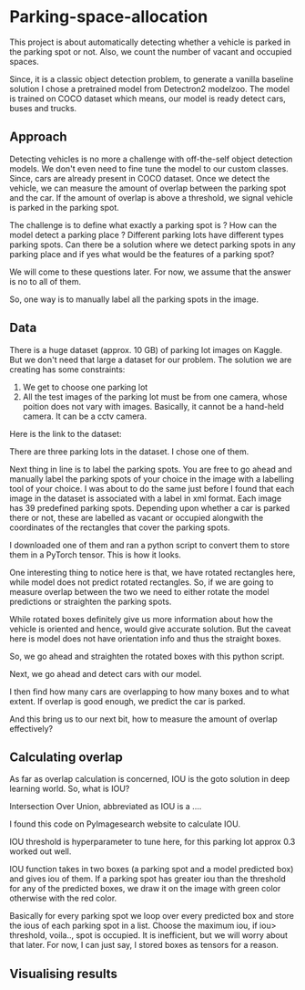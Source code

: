 # Parking-space-allocation

This project is about automatically detecting whether a vehicle is parked in the parking spot or not. Also, we count the number of vacant and occupied spaces.

Since, it is a classic object detection problem, to generate a vanilla baseline solution I chose a pretrained model from Detectron2 modelzoo. The model is trained on COCO dataset which means, our model is ready detect cars, buses and trucks.

## Approach
Detecting vehicles is no more a challenge with off-the-self object detection models. We don't even need to fine tune the model to our custom classes. Since, cars are already present in COCO dataset.
Once we detect the vehicle, we can measure the amount of overlap between the parking spot and the car. If the amount of overlap is above a threshold, we signal vehicle is parked in the parking spot.

The challenge is to define what exactly a parking spot is ? How can the model detect a parking place ? Different parking lots have different types parking spots. Can there be a solution where we detect parking spots in any parking place and if yes what would be the features of a parking spot?

We will come to these questions later. For now, we assume that the answer is no to all of them.

So, one way is to manually label all the parking spots in the image.

## Data


There is a huge dataset (approx. 10 GB)  of parking lot images on Kaggle. But we don't need that large a dataset for our problem. 
The solution we are creating has some constraints:

1. We get to choose one parking lot
2. All the test images of the parking lot must be from one camera, whose poition does not vary with images. Basically, it cannot be a hand-held camera. It can be a cctv camera.

Here is the link to the dataset:

There are three parking lots in the dataset. I chose one of them.

Next thing in line is to label the parking spots. You are free to go ahead and manually label the parking spots of your choice in the image with a labelling tool of your choice. I was about to do the same just before I found that each image in the dataset is associated with a label in xml format. Each image has 39 predefined parking spots. Depending upon whether a car is parked there or not, these are labelled as vacant or occupied alongwith the coordinates of the rectangles that cover the parking spots.

I downloaded one of them and ran a python script to convert them to store them in a PyTorch tensor. This is how it looks.

One interesting thing to notice here is that, we have rotated rectangles here, while model does not predict rotated rectangles. So, if we are going to measure overlap between the two we need to either rotate the model predictions or straighten the parking spots. 

While rotated boxes definitely give us more information about how the vehicle is oriented and hence, would give accurate solution. But the caveat here is model does not have orientation info and thus the straight boxes. 

So, we go ahead and straighten the rotated boxes with this python script.

Next, we go ahead and detect cars with our model.

I then find how many cars are overlapping to how many boxes and to what extent. If overlap is good enough, we predict the car is parked.

And this bring us to our next bit, how to measure the amount of overlap effectively?

## Calculating overlap

As far as overlap calculation is concerned, IOU is the goto solution in deep learning world. So, what is IOU?

Intersection Over Union, abbreviated as IOU is a ....

I found this code on PyImagesearch website to calculate IOU.

IOU threshold is hyperparameter to tune here, for this parking lot approx 0.3 worked out well.

IOU function takes in two boxes (a parking spot and a model predicted box) and gives iou of them. If a parking spot has greater iou than the threshold for any of the predicted boxes, we draw it on the image with green color otherwise with the red color.

Basically for every parking spot we loop over every predicted box and store the ious of each parking spot in a list. Choose the maximum iou, if iou> threshold, voila.., spot is occupied. It is inefficient, but we will worry about that later. For now, I can just say, I stored boxes as tensors for a reason.


## Visualising results




